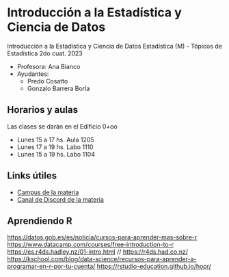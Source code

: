 # Introducción a la Estadística y Ciencia de Datos
Introducción a la Estadística y Ciencia de Datos
Estadística (M) - Tópicos de Estadística
2do cuat. 2023 

- Profesora: Ana Bianco
- Ayudantes:
  - Predo Cosatto
  - Gonzalo Barrera Borla

## Horarios y aulas
Las clases se darán en el Edificio 0+oo
- Lunes 15 a 17 hs. Aula 1205 
- Lunes 17 a 19 hs.  Labo 1110
- Lunes 15 a 19 hs.  Labo 1104

## Links útiles
- [Campus de la materia](https://campus.exactas.uba.ar/course/view.php?id=3786)
- [Canal de Discord de la materia](https://discord.gg/jeFnp5Tk)

## Aprendiendo R
https://datos.gob.es/es/noticia/cursos-para-aprender-mas-sobre-r
https://www.datacamp.com/courses/free-introduction-to-r
https://es.r4ds.hadley.nz/01-intro.html // https://r4ds.had.co.nz/
https://kschool.com/blog/data-science/recursos-para-aprender-a-programar-en-r-por-tu-cuenta/
https://rstudio-education.github.io/hopr/

